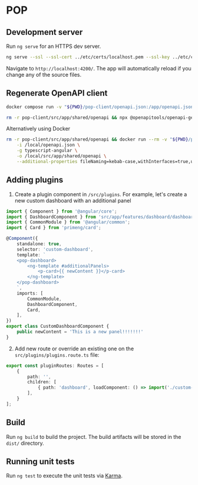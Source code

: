 # POP


## Development server

Run `ng serve` for an HTTPS dev server.
```bash 
ng serve --ssl --ssl-cert ../etc/certs/localhost.pem --ssl-key ../etc/certs/localhost-key.pem 
```
 Navigate to `http://localhost:4200/`. The app will automatically reload if you change any of the source files.

## Regenerate OpenAPI client

```bash
docker compose run -v "${PWD}/pop-client/openapi.json:/app/openapi.json" pop-server python manage.py export_openapi_schema --output /app/openapi.json --indent 4
```

```bash
rm -r pop-client/src/app/shared/openapi && npx @openapitools/openapi-generator-cli generate -i pop-client/openapi.json -g typescript-angular -o pop-client/src/app/shared/openapi --additional-properties fileNaming=kebab-case,withInterfaces=true,useSingleRequestParameter=true --generate-alias-as-model 
```
Alternatively using Docker
```bash
rm -r pop-client/src/app/shared/openapi && docker run --rm -v "${PWD}/pop-client/:/local" openapitools/openapi-generator-cli generate \
    -i /local/openapi.json \
    -g typescript-angular \
    -o /local/src/app/shared/openapi \
    --additional-properties fileNaming=kebab-case,withInterfaces=true,useSingleRequestParameter=true --generate-alias-as-model      
```

## Adding plugins

1. Create a plugin component in `/src/plugins`. For example, let's create a new custom dashboard with an additional panel
```ts
import { Component } from '@angular/core';
import { DashboardComponent } from 'src/app/features/dashboard/dashboard.component';
import { CommonModule } from '@angular/common';
import { Card } from 'primeng/card';

@Component({
    standalone: true,
    selector: 'custom-dashboard',
    template: `
    <pop-dashboard>
        <ng-template #additionalPanels>
            <p-card>{{ newContent }}</p-card>
        </ng-template>
    </pop-dashboard>
    `,
    imports: [
        CommonModule,
        DashboardComponent,
        Card,
    ],
})
export class CustomDashboardComponent {
    public newContent = 'This is a new panel!!!!!!!'
}
```

2. Add new route or override an existing one on the `src/plugins/plugins.route.ts` file: 
```ts
export const pluginRoutes: Routes = [
    {
        path: '', 
        children: [
            { path: 'dashboard', loadComponent: () => import('./custom-dashboard/custom-dashboard.component').then(m => m.CustomDashboardComponent) }
        ],
    }
];
```


## Build

Run `ng build` to build the project. The build artifacts will be stored in the `dist/` directory.

## Running unit tests

Run `ng test` to execute the unit tests via [Karma](https://karma-runner.github.io).
